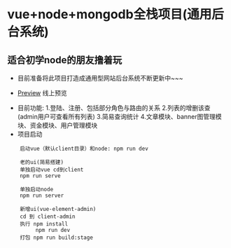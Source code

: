 # vue+node+mongodb全栈项目(通用后台系统)
## 适合初学node的朋友撸着玩
+ 目前准备将此项目打造成通用型网站后台系统不断更新中~~~
- [Preview](http://139.196.149.240) 线上预览
+ 目前功能: 1.登陆、注册、包括部分角色与路由的关系
          2.列表的增删该查(admin用户可查看所有列表)
          3.简易查询统计
          4.文章模块、banner图管理模块、资金模块、用户管理模块
+ 项目启动
~~~
    启动vue（默认client目录）和node: npm run dev
~~~
~~~
    老的ui(简易搭建)
    单独启动vue cd到client
    npm run serve
~~~
~~~
    单独启动node
    npm run server
~~~
~~~
    新增ui(vue-element-admin)
    cd 到 client-admin
    执行 npm install
         npm run dev
    打包 npm run build:stage
~~~

